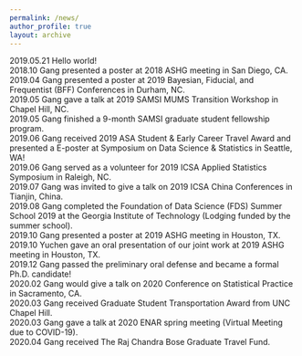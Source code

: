 ```yaml
---
permalink: /news/
author_profile: true
layout: archive
---
```

2019.05.21 Hello world! 
<br> 2018.10 Gang presented a poster at 2018 ASHG meeting in San Diego, CA.
<br> 2019.04 Gang presented a poster at 2019 Bayesian, Fiducial, and Frequentist (BFF) Conferences in Durham, NC.
<br> 2019.05 Gang gave a talk at 2019 SAMSI MUMS Transition Workshop in Chapel Hill, NC.
<br> 2019.05 Gang finished a 9-month SAMSI graduate student fellowship program.
<br> 2019.06 Gang received 2019 ASA Student & Early Career Travel Award and presented a E-poster at Symposium on Data Science & Statistics in Seattle, WA!
<br> 2019.06 Gang served as a volunteer for 2019 ICSA Applied Statistics Symposium in Raleigh, NC. 
<br> 2019.07 Gang was invited to give a talk on 2019 ICSA China Conferences in Tianjin, China.
<br> 2019.08 Gang completed the Foundation of Data Science (FDS) Summer School 2019 at the Georgia Institute of Technology (Lodging funded by the summer school). 
<br> 2019.10 Gang presented a poster at 2019 ASHG meeting in Houston, TX.
<br> 2019.10 Yuchen gave an oral presentation of our joint work at 2019 ASHG meeting in Houston, TX. 
<br> 2019.12 Gang passed the preliminary oral defense and became a formal Ph.D. candidate!
<br> 2020.02 Gang would give a talk on 2020 Conference on Statistical Practice in Sacramento, CA.
<br> 2020.03 Gang received Graduate Student Transportation Award from UNC Chapel Hill.
<br> 2020.03 Gang gave a talk at 2020 ENAR spring meeting (Virtual Meeting due to COVID-19).
<br> 2020.04 Gang received The Raj Chandra Bose Graduate Travel Fund.
 
